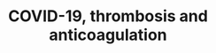 ---
annotations:
- type: Disease Ontology
  value: severe acute respiratory syndrome
- type: Disease Ontology
  value: COVID-19
- type: Pathway Ontology
  value: disease pathway
- type: Disease Ontology
  value: thrombosis
- type: Cell Type Ontology
  value: hepatocyte
- type: Disease Ontology
  value: blood coagulation disease
authors:
- DeSl
- Egonw
- Fehrhart
- Eweitz
communities:
- COVID19
description: Several hospitals and researchers have reported links between thrombosis
  and anticoagulation quite regularly for COVID-19 patients.  This pathways combines
  this information, including biological mechanisms involved, in one graphical overview.
  The D-dimer is one of the protein fragments produced when a blood clot dissolves
  within the (human) body; when not properly degraded could lead to thrombosis.  The
  graphical visualisation of (crosslinked) fibrin mesh leading to D-dimers is inspired
  by [https://en.wikipedia.org/wiki/D-dimer Wikipedia].
last-edited: 2022-02-26
organisms:
- Homo sapiens
redirect_from:
- /index.php/Pathway:WP4927
- /instance/WP4927
schema-jsonld:
- '@context': https://schema.org/
  '@id': https://wikipathways.github.io/pathways/WP4927.html
  '@type': Dataset
  creator:
    '@type': Organization
    name: WikiPathways
  description: Several hospitals and researchers have reported links between thrombosis
    and anticoagulation quite regularly for COVID-19 patients.  This pathways combines
    this information, including biological mechanisms involved, in one graphical overview.
    The D-dimer is one of the protein fragments produced when a blood clot dissolves
    within the (human) body; when not properly degraded could lead to thrombosis.  The
    graphical visualisation of (crosslinked) fibrin mesh leading to D-dimers is inspired
    by [https://en.wikipedia.org/wiki/D-dimer Wikipedia].
  keywords:
  - FGG (γ)
  - 'Complement and '
  - FGB
  - Chloroquine
  - D-Dimer
  - FGA
  - Fibrin
  - Factor XIII B chain
  - (clotting cascade)
  - NH4Cl
  - Lactacystin
  - products (FDPs)
  - MG132
  - FGA (AαE)
  - 'Platelet-mediated interactions with '
  - vascular and circulating cells
  - 'Formation of fibrin clot '
  - FGA (Aα)
  - FGB (Bβ)
  - Fibrinogen
  - and drug effects
  - 'Fibrin degradation '
  - FGG
  - Thrombin
  - Leupeptin
  - cascade
  - Factor XIII A chain
  - coagulation cascades
  - FGG (γ')
  - Plasmin
  - 'Blood clotting '
  license: CC0
  name: COVID-19, thrombosis and anticoagulation
seo: CreativeWork
title: COVID-19, thrombosis and anticoagulation
wpid: WP4927
---
